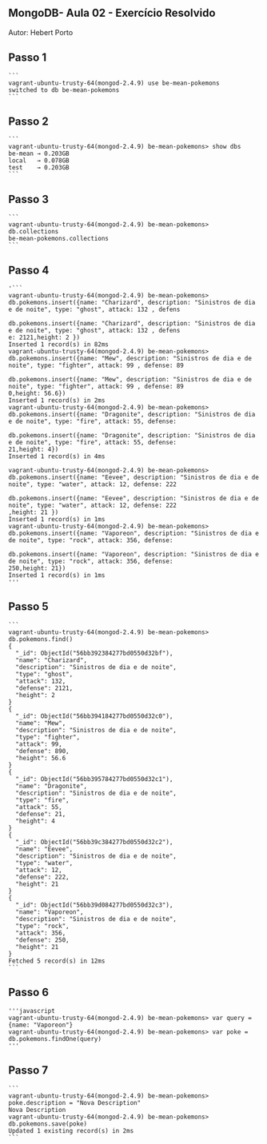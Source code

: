 ## MongoDB- Aula 02 - Exercício Resolvido
Autor: Hebert Porto

## Passo 1

    ```
    vagrant-ubuntu-trusty-64(mongod-2.4.9) use be-mean-pokemons
    switched to db be-mean-pokemons
    ```
## Passo 2 

    ```
    vagrant-ubuntu-trusty-64(mongod-2.4.9) be-mean-pokemons> show dbs
    be-mean → 0.203GB
    local   → 0.078GB
    test    → 0.203GB
    ```

## Passo 3

    ```
    vagrant-ubuntu-trusty-64(mongod-2.4.9) be-mean-pokemons> db.collections
    be-mean-pokemons.collections
    ```

## Passo 4

    '```
    vagrant-ubuntu-trusty-64(mongod-2.4.9) be-mean-pokemons> db.pokemons.insert({name: "Charizard", description: "Sinistros de dia e de noite", type: "ghost", attack: 132 , defens
                                                             db.pokemons.insert({name: "Charizard", description: "Sinistros de dia e de noite", type: "ghost", attack: 132 , defens
    e: 2121,height: 2 })
    Inserted 1 record(s) in 82ms
    vagrant-ubuntu-trusty-64(mongod-2.4.9) be-mean-pokemons> db.pokemons.insert({name: "Mew", description: "Sinistros de dia e de noite", type: "fighter", attack: 99 , defense: 89
                                                             db.pokemons.insert({name: "Mew", description: "Sinistros de dia e de noite", type: "fighter", attack: 99 , defense: 89
    0,height: 56.6})
    Inserted 1 record(s) in 2ms
    vagrant-ubuntu-trusty-64(mongod-2.4.9) be-mean-pokemons> db.pokemons.insert({name: "Dragonite", description: "Sinistros de dia e de noite", type: "fire", attack: 55, defense:
                                                             db.pokemons.insert({name: "Dragonite", description: "Sinistros de dia e de noite", type: "fire", attack: 55, defense:
    21,height: 4})
    Inserted 1 record(s) in 4ms
    
    vagrant-ubuntu-trusty-64(mongod-2.4.9) be-mean-pokemons> db.pokemons.insert({name: "Eevee", description: "Sinistros de dia e de noite", type: "water", attack: 12, defense: 222
                                                             db.pokemons.insert({name: "Eevee", description: "Sinistros de dia e de noite", type: "water", attack: 12, defense: 222
    ,height: 21 })
    Inserted 1 record(s) in 1ms
    vagrant-ubuntu-trusty-64(mongod-2.4.9) be-mean-pokemons> db.pokemons.insert({name: "Vaporeon", description: "Sinistros de dia e de noite", type: "rock", attack: 356, defense:
                                                             db.pokemons.insert({name: "Vaporeon", description: "Sinistros de dia e de noite", type: "rock", attack: 356, defense:
    250,height: 21})
    Inserted 1 record(s) in 1ms
    '''

## Passo 5

    ```
    vagrant-ubuntu-trusty-64(mongod-2.4.9) be-mean-pokemons> db.pokemons.find()
    {
      "_id": ObjectId("56bb392384277bd0550d32bf"),
      "name": "Charizard",
      "description": "Sinistros de dia e de noite",
      "type": "ghost",
      "attack": 132,
      "defense": 2121,
      "height": 2
    }
    {
      "_id": ObjectId("56bb394184277bd0550d32c0"),
      "name": "Mew",
      "description": "Sinistros de dia e de noite",
      "type": "fighter",
      "attack": 99,
      "defense": 890,
      "height": 56.6
    }
    {
      "_id": ObjectId("56bb395784277bd0550d32c1"),
      "name": "Dragonite",
      "description": "Sinistros de dia e de noite",
      "type": "fire",
      "attack": 55,
      "defense": 21,
      "height": 4
    }
    {
      "_id": ObjectId("56bb39c384277bd0550d32c2"),
      "name": "Eevee",
      "description": "Sinistros de dia e de noite",
      "type": "water",
      "attack": 12,
      "defense": 222,
      "height": 21
    }
    {
      "_id": ObjectId("56bb39d084277bd0550d32c3"),
      "name": "Vaporeon",
      "description": "Sinistros de dia e de noite",
      "type": "rock",
      "attack": 356,
      "defense": 250,
      "height": 21
    }
    Fetched 5 record(s) in 12ms
    ```

## Passo 6

    '''javascript
    vagrant-ubuntu-trusty-64(mongod-2.4.9) be-mean-pokemons> var query = {name: "Vaporeon"}
    vagrant-ubuntu-trusty-64(mongod-2.4.9) be-mean-pokemons> var poke = db.pokemons.findOne(query)
    '''

## Passo 7
    ```
    vagrant-ubuntu-trusty-64(mongod-2.4.9) be-mean-pokemons> poke.description = "Nova Description"
    Nova Description
    vagrant-ubuntu-trusty-64(mongod-2.4.9) be-mean-pokemons> db.pokemons.save(poke)
    Updated 1 existing record(s) in 2ms
    ```
